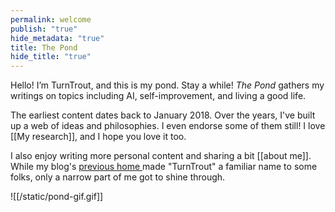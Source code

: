 ```yaml
---
permalink: welcome
publish: "true"
hide_metadata: "true"
title: The Pond
hide_title: "true"
---
```


Hello! I’m TurnTrout, and this is my pond. Stay a while! _The Pond_ gathers my writings on topics including AI, self-improvement, and living a good life.

The earliest content dates back to January 2018. Over the years, I've built up a web of ideas and philosophies. I even endorse some of them still! I love [[My research]], and I hope you love it too.

I also enjoy writing more personal content and sharing a bit [[about me]]. While my blog's [previous home ](http://www.lesswrong.com/user/turntrout) made "TurnTrout" a familiar name to some folks, only a narrow part of me got to shine through.

![[/static/pond-gif.gif]]
